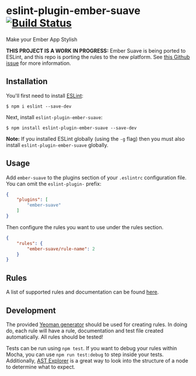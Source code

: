 # eslint-plugin-ember-suave [![Build Status](https://travis-ci.org/alexlafroscia/eslint-plugin-ember-suave.svg?branch=master)](https://travis-ci.org/alexlafroscia/eslint-plugin-ember-suave)
Make your Ember App Stylish

**THIS PROJECT IS A WORK IN PROGRESS:** Ember Suave is being ported to ESLint, and this repo is porting the rules to the new platform.  See [this Github issue](https://github.com/DockYard/ember-suave/issues/113) for more information.

## Installation

You'll first need to install [ESLint](http://eslint.org):

```
$ npm i eslint --save-dev
```

Next, install `eslint-plugin-ember-suave`:

```
$ npm install eslint-plugin-ember-suave --save-dev
```

**Note:** If you installed ESLint globally (using the `-g` flag) then you must also install `eslint-plugin-ember-suave` globally.

## Usage

Add `ember-suave` to the plugins section of your `.eslintrc` configuration file. You can omit the `eslint-plugin-` prefix:

```json
{
    "plugins": [
        "ember-suave"
    ]
}
```


Then configure the rules you want to use under the rules section.

```json
{
    "rules": {
        "ember-suave/rule-name": 2
    }
}
```

## Rules

A list of supported rules and documentation can be found [here](docs/rules).

## Development

The provided [Yeoman generator](https://github.com/eslint/generator-eslint) should be used for creating rules.  In doing do, each rule will have a rule, documentation and test file created automatically.  All rules should be tested!

Tests can be run using `npm test`.  If you want to debug your rules within Mocha, you can use `npm run test:debug` to step inside your tests.  Additionally, [AST Explorer](https://astexplorer.net/) is a great way to look into the structure of a node to determine what to expect.
